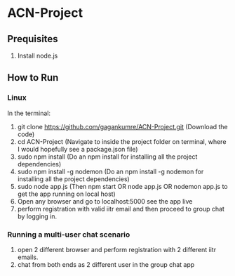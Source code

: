 # ACN-Project
 
## Prequisites

1. Install node.js 

## How to Run

### Linux
In the terminal:
1. git clone https://github.com/gagankumre/ACN-Project.git (Download the code)
2. cd ACN-Project (Navigate to inside the project folder on terminal, where I would hopefully see a package.json file)
3. sudo npm install (Do an npm install for installing all the project dependencies) 
4. sudo npm install -g nodemon (Do an npm install -g nodemon for installing all the project dependencies)
5. sudo node app.js (Then npm start OR node app.js OR nodemon app.js to get the app running on local host) 
6. Open any browser and go to localhost:5000 see the app live
7. perform registration with valid iitr email and then proceed to group chat by logging in.

### Running a multi-user chat scenario
1. open 2 different browser and perform registration with 2 different iitr emails.
2. chat from both ends as 2 different user in the group chat app
